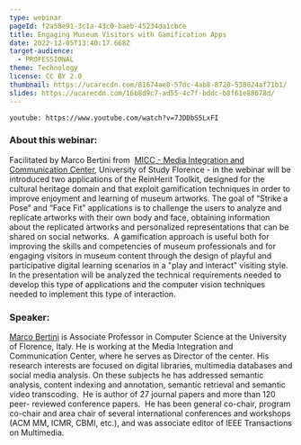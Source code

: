 ```yaml
---
type: webinar
pageId: f2a58e91-3c1a-43c0-baeb-45234da1cbce
title: Engaging Museum Visitors with Gamification Apps
date: 2022-12-05T13:40:17.668Z
target-audience:
  - PROFESSIONAL
theme: Technology
license: CC BY 2.0
thumbnail: https://ucarecdn.com/81674ae8-57dc-4ab8-8728-538024af71b1/
slides: https://ucarecdn.com/16b8d9c7-ad55-4c7f-bddc-b8f61e88678d/
---
```

`youtube: https://www.youtube.com/watch?v=7JDDbS5LxFI`

### About this webinar:

Facilitated by Marco Bertini from  [MICC - Media Integration and Communication Center](https://www.micc.unifi.it),  University of Study Florence - in the webinar will be introduced two applications of the ReinHerit Toolkit, designed for the cultural heritage domain and that exploit gamification techniques in order to improve enjoyment and learning of museum artworks. The goal of “Strike a Pose” and “Face Fit” applications is to challenge the users to analyze and replicate artworks with their own body and face, obtaining information about the replicated artworks and personalized representations that can be shared on social networks.  A gamification approach is useful both for improving the skills and competencies of museum professionals and for engaging visitors in museum content through the design of playful and participative digital learning scenarios in a "play and interact" visiting style. In the presentation will be analyzed the technical requirements needed to develop this type of applications and the computer vision techniques needed to implement this type of interaction.

### Speaker:

[Marco Bertini](https://www.micc.unifi.it/people/marco-bertini/) is Associate Professor in Computer Science at the University of Florence, Italy. He is working at the Media Integration and Communication Center, where he serves as Director of the center. His research interests are focused on digital libraries, multimedia databases and social media analysis. On these subjects he has addressed semantic analysis, content indexing and annotation, semantic retrieval and semantic video transcoding.  He is author of 27 journal papers and more than 120 peer- reviewed conference papers.  He has been general co-chair, program co-chair and area chair of several international conferences and workshops (ACM MM, ICMR, CBMI, etc.), and was associate editor of IEEE Transactions on Multimedia.